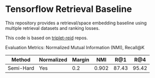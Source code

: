 # Tensorflow Retrieval Baseline
This repository provides a retrieval/space embedding baseline using multiple retrieval datasets and ranking losses. 

This code is based on  [triplet-reid](https://github.com/VisualComputingInstitute/triplet-reid) repos.

Evaluation Metrics: Normalized Mutual Information (NMI), Recall@K

| Method    | Normalized | Margin | NMI   | R@1   | R@4   |
|-----------|------------|--------|-------|-------|-------|
| Semi-Hard | Yes        | 0.2    | 0.902 | 87.43 | 95.42 |